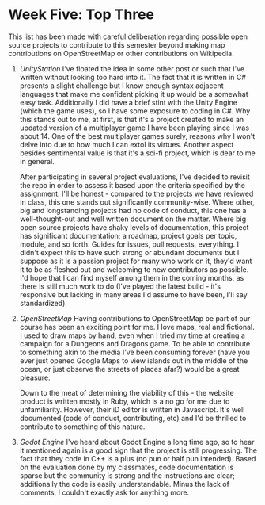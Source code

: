 # Week Five: Top Three

This list has been made with careful deliberation regarding possible open source projects to contribute to this semester beyond making map contributions on OpenStreetMap or other contributions on Wikipedia.

1. *UnityStation*
   I've floated the idea in some other post or such that I've written without looking too hard into it. The fact that it is written in C# presents a slight challenge but I know enough syntax adjacent languages that make me confident picking it up would be a somewhat easy task. Additionally I did have a brief stint with the Unity Engine (which the game uses), so I have some exposure to coding in C#. Why this stands out to me, at first, is that it's a project created to make an updated version of a multiplayer game I have been playing since I was about 14. One of the best multiplayer games surely, reasons why I won't delve into due to how much I can extol its virtues. Another aspect besides sentimental value is that it's a sci-fi project, which is dear to me in general. 
   
   After participating in several project evaluations, I've decided to revisit the repo in order to assess it based upon the criteria specified by the assignment. I'll be honest - compared to the projects we have reviewed in class, this one stands out significantly community-wise. Where other, big and longstanding projects had no code of conduct, this one has a well-thought-out and well written document on the matter. Where big open source projects have shaky levels of documentation, this project has significant documentation; a roadmap, project goals per topic, module, and so forth. Guides for issues, pull requests, everything. I didn't expect this to have such strong or abundant documents but I suppose as it is a passion project for many who work on it, they'd want it to be as fleshed out and welcoming to new contributors as possible. I'd hope that I can find myself among them in the coming months, as there is still much work to do (I've played the latest build - it's responsive but lacking in many areas I'd assume to have been, I'll say standardized).
   
2. *OpenStreetMap*
   Having contributions to OpenStreetMap be part of our course has been an exciting point for me. I love maps, real and fictional. I used to draw maps by hand, even when I tried my time at creating a campaign for a Dungeons and Dragons game. To be able to contribute to something akin to the media I've been consuming forever (have you ever just opened Google Maps to view islands out in the middle of the ocean, or just observe the streets of places afar?) would be a great pleasure.
   
   Down to the meat of determining the viability of this - the website product is written mostly in Ruby, which is a no go for me due to unfamiliarity. However, their iD editor is written in Javascript. It's well documented (code of conduct, contributing, etc) and I'd be thrilled to contribute to something of this nature.
   
3. *Godot Engine*
  I've heard about Godot Engine a long time ago, so to hear it mentioned again is a good sign that the project is still progressing. The fact that they code in C++ is a plus (no pun or half pun intended). Based on the evaluation done by my classmates, code documentation is sparse but the community is strong and the instructions are clear; additionally the code is easily understandable. Minus the lack of comments, I couldn't exactly ask for anything more. 
